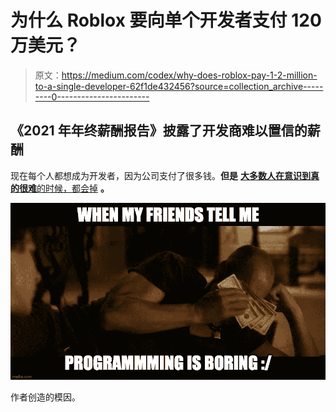 # 为什么 Roblox 要向单个开发者支付 120 万美元？

> 原文：<https://medium.com/codex/why-does-roblox-pay-1-2-million-to-a-single-developer-62f1de432456?source=collection_archive---------0----------------------->

## 《2021 年年终薪酬报告》披露了开发商难以置信的薪酬

现在每个人都想成为开发者，因为公司支付了很多钱。**但是** [**大多数人在意识到真的很难**的时候，都会掉](https://www.reddit.com/r/learnprogramming/comments/s6n3u6/dont_worry_about_dev_saturation_there_is_a_huge/) **。**

![](img/bf32e653ebdd65704844b8e1af28b3f4.png)

作者创造的模因。